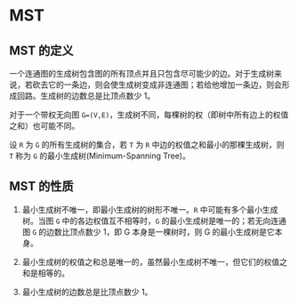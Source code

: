 # MST

## MST 的定义

一个连通图的生成树包含图的所有顶点并且只包含尽可能少的边。对于生成树来说，若砍去它的一条边，则会使生成树变成非连通图；若给他增加一条边，则会形成回路。生成树的边数总是比顶点数少 1。

对于一个带权无向图 `G=(V,E)`，生成树不同，每棵树的权（即树中所有边上的权值之和）也可能不同。

设 `R` 为 `G` 的所有生成树的集合，若 `T` 为 `R` 中边的权值之和最小的那棵生成树，则 `T` 称为 `G` 的最小生成树(Minimum-Spanning Tree)。

## MST 的性质

1. 最小生成树不唯一，即最小生成树的树形不唯一。`R` 中可能有多个最小生成树。当图 `G` 中的各边权值互不相等时，`G` 的最小生成树是唯一的；若无向连通图 `G` 的边数比顶点数少 1，即 G 本身是一棵树时，则 G 的最小生成树是它本身。

2. 最小生成树的权值之和总是唯一的，虽然最小生成树不唯一，但它们的权值之和是相等的。

3. 最小生成树的边数总是比顶点数少 1。

